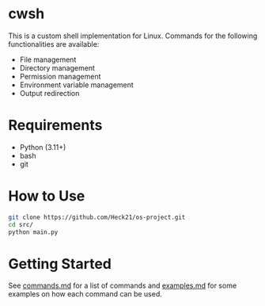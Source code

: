 # cwsh

This is a custom shell implementation for Linux. Commands for the following functionalities are available:

- File management
- Directory management
- Permission management
- Environment variable management
- Output redirection

# Requirements

- Python (3.11+)
- bash
- git

# How to Use

```sh
git clone https://github.com/Heck21/os-project.git
cd src/
python main.py
```

# Getting Started

See [commands.md](commands.md) for a list of commands and [examples.md](examples.md) for some examples on how each command can be used.
